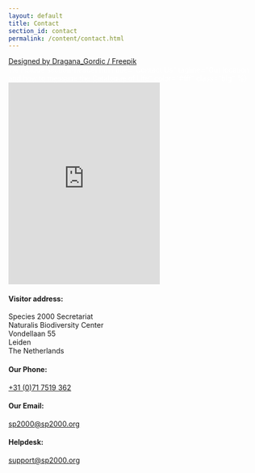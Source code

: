 ```yaml
---
layout: default
title: Contact
section_id: contact
permalink: /content/contact.html
---
```


<div class='full parallax' style='background-image: url(/images/@stock/contact.jpg); color: #fff; position: relative;'>
  <div class="caption caption-absolute">
    <a href="http://www.freepik.com">Designed by Dragana_Gordic / Freepik</a>
  </div>
  <div class='row'>
    <div class='large-12 columns'>
      {% include section-header.html title="Contact Us" tagline="Our location and how to message the Catalogue of Life" color="#fff" class="big" %}
    </div>
  </div>
  <div class='four spacing'></div>
</div>

  <div class='full'>
    <div class='row'>
      <div class='medium-8 columns'>
        <div class='form'>
          <div class='row'>
            <div class="embed" id="contact-map">
              <iframe src="https://www.google.com/maps/embed?pb=!1m18!1m12!1m3!1d4894.64022088223!2d4.47431753940588!3d52.16487313707017!2m3!1f0!2f0!3f0!3m2!1i1024!2i768!4f13.1!3m3!1m2!1s0x47c5c6e5ed060b15%3A0xa0466c83b0d87c86!2sVondellaan+55%2C+2332+AA+Leiden!5e0!3m2!1sen!2snl!4v1455104178114" width="640" height="400" frameborder="0" style="border:0; width: 100%" allowfullscreen=""></iframe>
              </div>
          </div>
        </div>
        <div class='two spacing'></div>
      </div>
      <div class='medium-4 columns'>
        <div class='contact-details'>
          <h4>Visitor address:</h4>
          <p>
          Species 2000 Secretariat<br/>
          Naturalis Biodiversity Center<br/>
          Vondellaan 55<br/>
          Leiden<br/>
          The Netherlands
          </p>
          <h4>Our Phone:</h4>
          <p><a href="tel:+31 (0)71 7519 362">+31 (0)71 7519 362</a></p>
          <h4>Our Email:</h4>
          <p><a href="mailto:sp2000@sp2000.org">sp2000@sp2000.org</a></p>
          <h4>Helpdesk:</h4>
          <p><a href="mailto:support@sp2000.org">support@sp2000.org</a></p>
        </div>
      </div>
    </div>
  </div>
  <div class='four spacing'></div>
</div>